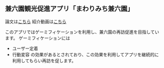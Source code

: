 ## 兼六園観光促進アプリ「まわりみち兼六園」
論文は[こちら](https://doi.org/10.37020/jgtr.9.1_67)
紹介動画は[こちら](https://youtu.be/XyLhCDuuoUI)

このアプリではゲーミフィケーションを利用し、兼六園の再訪促進を目指しています。
ゲーミフィケーションには
- ユーザー定着
- 行動変容
の効果があるとされており、この効果を利用してアプリを継続的に利用してもらい再訪を促します。
